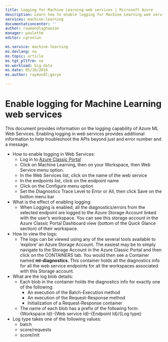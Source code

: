 ```yaml
---
title: Logging for Machine Learning web services | Microsoft Azure
description: Learn how to enable logging for Machine Learning web services. Logging provides additional information to help troubleshoot the APIs.
services: machine-learning
documentationcenter: ''
author: raymondlaghaeian
manager: paulettm
editor: cgronlun

ms.service: machine-learning
ms.devlang: na
ms.topic: article
ms.tgt_pltfrm: na
ms.workload: big-data
ms.date: 05/10/2016
ms.author: raymondl;garye

---
```

# Enable logging for Machine Learning web services
This document provides information on the logging capability of Azure ML Web Services. Enabling logging in web services provides additional information to help troubleshoot the APIs beyond just and error number and a message.  

* How to enable logging in Web Services:   
  * Log in to [Azure Classic Portal](https://manage.windowsazure.com/)
  * Click on Machine Learning, then on your Workspace, then Web Service menu option.
  * In the Web Services list, click on the name of the web service
  * In the endpoints list, click on the endpoint name
  * Click on the Configure menu option
  * Set the Diagnostics Trace Level to Error or All, then click Save on the botton menu bar
* What is the effect of enabling logging:  
  * When Logging is enabled, all the diagnostics/errors from the selected endpoint are logged to the Azure Storage Account linked with the user’s workspace. You can see this storage account in the Azure Classic Portal Dashboard view (bottom of the Quick Glance section) of their workspace.  
* How to view the logs:  
  * The logs can be viewed using any of the several tools available to ‘explore’ an Azure Storage Account. The easiest may be to simply navigate to the Storage Account in the Azure Classic Portal and then click on the CONTAINERS tab. You would then see a Container named **ml-diagnostics**. This container holds all the diagnostics info for all the web service endpoints for all the workspaces associated with this Storage account.  
* What are the log blob details:  
  * Each blob in the container holds the diagnostics info for exactly one of the following:
    * An execution of the Batch-Execution method  
    * An execution of the Request-Response method  
    * Initialization of a Request-Response container  
  * The name of each blob has a prefix of the following form: {Workspace Id}-{Web service Id}-{Endpoint Id}/{Log type}  
* Log type takes one of the following values:  
  * batch  
  * score/requests  
  * score/init  

